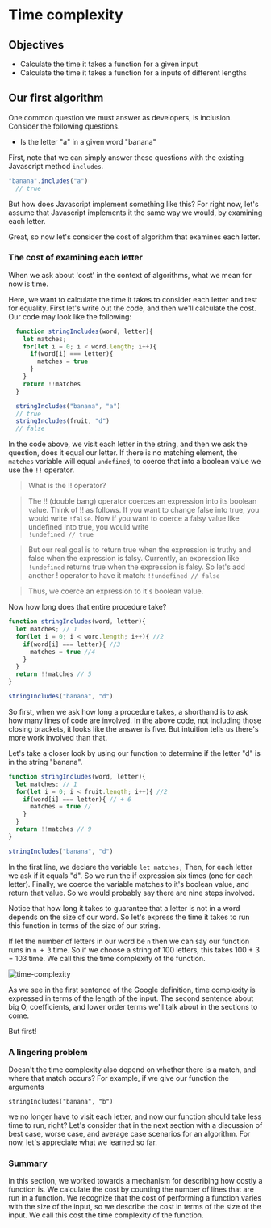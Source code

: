# Time complexity

## Objectives
+ Calculate the  time it takes a function for a given input
+ Calculate the time it takes a function for a inputs of different lengths

## Our first algorithm

One common question we must answer as developers, is inclusion.  Consider the following questions.

* Is the letter "a" in a given word "banana"

First, note that we can simply answer these questions with the existing Javascript method `includes`.

```javascript
"banana".includes("a")
  // true  
```

But how does Javascript implement something like this?  For right now, let's assume that Javascript implements it the same way we would, by examining each letter.  

Great, so now let's consider the cost of algorithm that examines each letter.

### The cost of examining each letter

When we ask about 'cost' in the context of algorithms, what we mean for now is time.  

Here, we want to calculate the time it takes to consider each letter and test for equality.  First let's write out the code, and then we'll calculate the cost.  Our code may look like the following:

```javascript
  function stringIncludes(word, letter){
    let matches;
    for(let i = 0; i < word.length; i++){
      if(word[i] === letter){
        matches = true
      }
    }
    return !!matches
  }

  stringIncludes("banana", "a")
  // true
  stringIncludes(fruit, "d")
  // false
```

In the code above, we visit each letter in the string, and then we ask the question, does it equal our letter.  If there is no matching element, the `matches` variable will equal `undefined`, to coerce that into a boolean value we use the `!!` operator.  

  > What is the !! operator?

> The !! (double bang) operator coerces an expression into its boolean value. Think of !! as follows.  If you want to change false into true, you would write `!false`.  Now if you want to coerce a falsy value like undefined into true, you would write  
`
!undefined
// true
`

> But our real goal is to return true when the expression is truthy and false when the expression is falsy.  Currently, an expression like `!undefined` returns true when the expression is falsy.  So let's add another ! operator to have it match:
`
!!undefined
// false
`

> Thus, we coerce an expression to it's boolean value.

Now how long does that entire procedure take?

```javascript
function stringIncludes(word, letter){
  let matches; // 1
  for(let i = 0; i < word.length; i++){ //2
    if(word[i] === letter){ //3
      matches = true //4
    }
  }
  return !!matches // 5
}

stringIncludes("banana", "d")
```

So first, when we ask how long a procedure takes, a shorthand is to ask how many lines of code are involved.  In the above code, not including those closing brackets, it looks like the answer is five.  But intuition tells us there's more work involved than that.

Let's take a closer look by using our function to determine if the letter "d" is in the string "banana".  

```javascript
function stringIncludes(word, letter){
  let matches; // 1
  for(let i = 0; i < fruit.length; i++){ //2
    if(word[i] === letter){ // + 6
      matches = true //
    }
  }
  return !!matches // 9
}

stringIncludes("banana", "d")
```

In the first line, we declare the variable `let matches;` Then, for each letter we ask if it equals "d".  So we run the if expression six times (one for each letter).  Finally, we coerce the variable matches to it's boolean value, and return that value.  So we would probably say there are nine steps involved.

Notice that how long it takes to guarantee that a letter is not in a word depends on the size of our word.  So let's express the time it takes to run this function in terms of the size of our string.  

If let the number of letters in our word be `n` then we can say our function runs in `n + 3` time.  So if we choose a string of 100 letters, this takes 100 + 3 = 103 time.  We call this the time complexity of the function.

![time-complexity](/Users/flatironschool/Desktop/time-complexity.png)

As we see in the first sentence of the Google definition, time complexity is expressed in terms of the length of the input.  The second sentence about big O, coefficients, and lower order terms we'll talk about in the sections to come.

But first!

### A lingering problem

Doesn't the time complexity also depend on whether there is a match, and where that match occurs?  For example, if we give our function the arguments

`stringIncludes("banana", "b")`

we no longer have to visit each letter, and now our function should take less time to run, right?  Let's consider that in the next section with a discussion of best case, worse case, and average case scenarios for an algorithm.  For now, let's appreciate what we learned so far.

### Summary

In this section, we worked towards a mechanism for describing how costly a function is.  We calculate the cost by counting the number of lines that are run in a function.  We recognize that the cost of performing a function varies with the size of the input, so we describe the cost in terms of the size of the input.  We call this cost the time complexity of the function.
